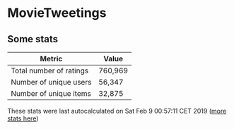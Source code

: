 # MovieTweetings
## Some stats

Metric | Value
--- | ---
Total number of ratings                 | 760,969
Number of unique users                  | 56,347
Number of unique items                  | 32,875
These stats were last autocalculated on Sat Feb 9 00:57:11 CET 2019  ([more stats here](./stats.md))

